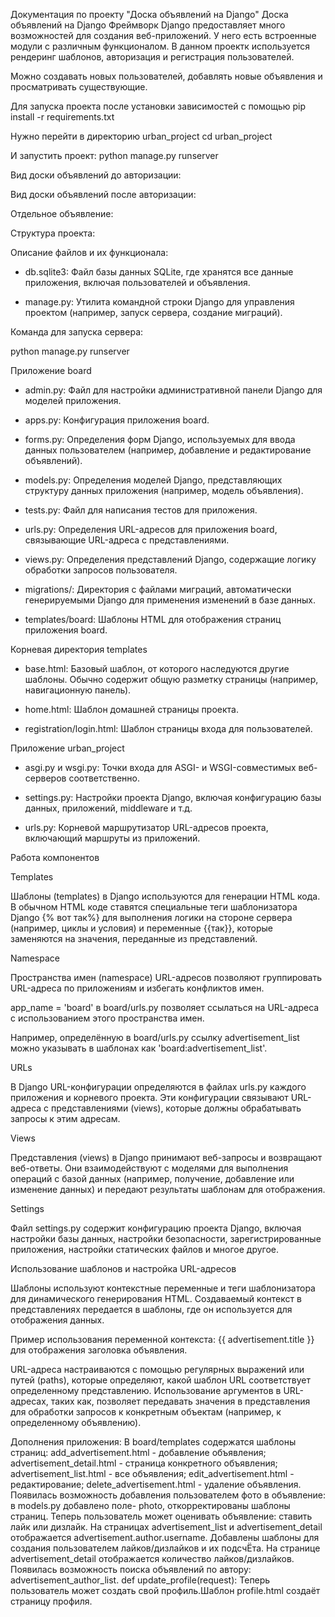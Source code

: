 Документация по проекту "Доска объявлений на Django"
Доска объявлений на Django
Фреймворк Django предоставляет много возможностей для создания веб-приложений.
У него есть встроенные модули с различным функционалом.
В данном проектк используется рендеринг шаблонов, авторизация и регистрация пользователей.

Можно создавать новых пользователей, добавлять новые объявления и просматривать существующие.

Для запуска проекта после установки зависимостей с помощью
pip install -r requirements.txt

Нужно перейти в директорию urban_project
cd urban_project

И запустить проект:
python manage.py runserver

Вид доски объявлений до авторизации:

Вид доски объявлений после авторизации:

Отдельное объявление:

Структура проекта:

Описание файлов и их функционала:

- db.sqlite3: Файл базы данных SQLite, где хранятся все данные приложения, включая пользователей и объявления.

- manage.py: Утилита командной строки Django для управления проектом (например, запуск сервера, создание миграций).

Команда для запуска сервера:

python manage.py runserver

Приложение board

- admin.py: Файл для настройки административной панели Django для моделей приложения.

- apps.py: Конфигурация приложения board.

- forms.py: Определения форм Django, используемых для ввода данных пользователем (например, добавление и редактирование объявлений).

- models.py: Определения моделей Django, представляющих структуру данных приложения (например, модель объявления).

- tests.py: Файл для написания тестов для приложения.

- urls.py: Определения URL-адресов для приложения board, связывающие URL-адреса с представлениями.

- views.py: Определения представлений Django, содержащие логику обработки запросов пользователя.

- migrations/: Директория с файлами миграций, автоматически генерируемыми Django для применения изменений в базе данных.

- templates/board: Шаблоны HTML для отображения страниц приложения board.

Корневая директория templates

- base.html: Базовый шаблон, от которого наследуются другие шаблоны. Обычно содержит общую разметку страницы (например, навигационную панель).

- home.html: Шаблон домашней страницы проекта.

- registration/login.html: Шаблон страницы входа для пользователей.

Приложение urban_project

- asgi.py и wsgi.py: Точки входа для ASGI- и WSGI-совместимых веб-серверов соответственно.

- settings.py: Настройки проекта Django, включая конфигурацию базы данных, приложений, middleware и т.д.

- urls.py: Корневой маршрутизатор URL-адресов проекта, включающий маршруты из приложений.

Работа компонентов

Templates

Шаблоны (templates) в Django используются для генерации HTML кода.
В обычном HTML коде ставятся специальные теги шаблонизатора Django {% вот так%} для выполнения логики на стороне сервера
 (например, циклы и условия) и переменные {{так}}, которые заменяются на значения, переданные из представлений.

Namespace

Пространства имен (namespace) URL-адресов позволяют группировать URL-адреса по приложениям и избегать конфликтов имен.

app_name = 'board' в board/urls.py позволяет ссылаться на URL-адреса с использованием этого пространства имен.

Например, определённую в board/urls.py ссылку advertisement_list можно указывать в шаблонах как 'board:advertisement_list'.

URLs

В Django URL-конфигурации определяются в файлах urls.py каждого приложения и корневого проекта.
Эти конфигурации связывают URL-адреса с представлениями (views), которые должны обрабатывать запросы к этим адресам.

Views

Представления (views) в Django принимают веб-запросы и возвращают веб-ответы.
Они взаимодействуют с моделями для выполнения операций с базой данных (например, получение,
добавление или изменение данных) и передают результаты шаблонам для отображения.

Settings

Файл settings.py содержит конфигурацию проекта Django, включая настройки базы данных, настройки безопасности,
зарегистрированные приложения, настройки статических файлов и многое другое.

Использование шаблонов и настройка URL-адресов

Шаблоны используют контекстные переменные и теги шаблонизатора для динамического генерирования HTML.
Создаваемый контекст в представлениях передается в шаблоны, где он используется для отображения данных.

Пример использования переменной контекста: {{ advertisement.title }} для отображения заголовка объявления.

URL-адреса настраиваются с помощью регулярных выражений или путей (paths), которые определяют,
какой шаблон URL соответствует определенному представлению. Использование аргументов в URL-адресах, таких как,
позволяет передавать значения в представления для обработки запросов к конкретным объектам
(например, к определенному объявлению).

Дополнения приложения:
В board/templates содержатся шаблоны страниц:
    add_advertisement.html - добавление объявления;
    advertisement_detail.html - страница конкретного объявления;
    advertisement_list.html - все объявления;
    edit_advertisement.html - редактирование;
    delete_advertisement.html - удаление объявления.
Появилась возможность добавления пользователем фото в объявление: в models.py  добавлено поле- photo, откорректированы
шаблоны страниц.
Теперь пользователь может оценивать объявление: ставить лайк или дизлайк.
На страницах advertisement_list и advertisement_detail отображается advertisement.author.username.
Добавлены шаблоны для создания пользователем лайков/дизлайков и их подсчЁта.
На странице advertisement_detail отображается количество лайков/дизлайков.
Появилась возможность поиска объявлений по автору:  advertisement_author_list.
def update_profile(request): Теперь пользователь может создать свой профиль.Шаблон profile.html создаёт страницу профиля.